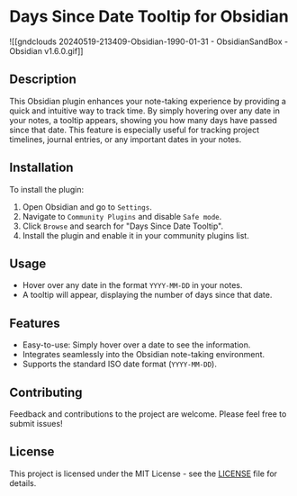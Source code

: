 # Days Since Date Tooltip for Obsidian

![[gndclouds 20240519-213409-Obsidian-1990-01-31 - ObsidianSandBox - Obsidian v1.6.0.gif]]

## Description

This Obsidian plugin enhances your note-taking experience by providing a quick and intuitive way to track time. By simply hovering over any date in your notes, a tooltip appears, showing you how many days have passed since that date. This feature is especially useful for tracking project timelines, journal entries, or any important dates in your notes.

## Installation

To install the plugin:

1. Open Obsidian and go to `Settings`.
2. Navigate to `Community Plugins` and disable `Safe mode`.
3. Click `Browse` and search for "Days Since Date Tooltip".
4. Install the plugin and enable it in your community plugins list.

## Usage

- Hover over any date in the format `YYYY-MM-DD` in your notes.
- A tooltip will appear, displaying the number of days since that date.

## Features

- Easy-to-use: Simply hover over a date to see the information.
- Integrates seamlessly into the Obsidian note-taking environment.
- Supports the standard ISO date format (`YYYY-MM-DD`).

## Contributing

Feedback and contributions to the project are welcome. Please feel free to submit issues!

## License

This project is licensed under the MIT License - see the [LICENSE](LICENSE) file for details.
